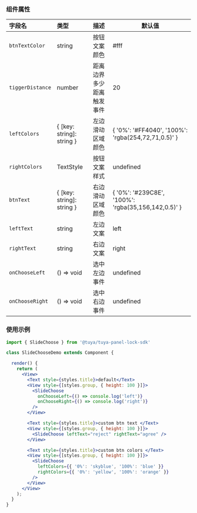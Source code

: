 ### 组件属性

| 字段名        | 类型   | 描述                                                   | 默认值    |
| :------------ | :----- | :----------------------------------------------------- | --------- |
| `btnTextColor`          | string | 按钮文案颜色 | #fff |
| `tiggerDistance`  | number | 距离边界多少距离触发事件 | 20 |
| `leftColors`  | { [key: string]: string } | 左边滑动区域颜色 | { '0%': '#FF4040', '100%': 'rgba(254,72,71,0.5)' } |
| `rightColors`  | TextStyle | 按钮文案样式 | undefined |
| `btnText`     | { [key: string]: string } | 右边滑动区域颜色 | { '0%': '#239C8E', '100%': 'rgba(35,156,142,0.5)' } |
| `leftText`  | string | 左边文案 | left |
| `rightText` | string | 右边文案 | right |
| `onChooseLeft`        | () => void | 选中左边事件 | undefined |
| `onChooseRight`        | () => void | 选中右边事件 | undefined |

### 使用示例

```jsx
import { SlideChoose } from '@tuya/tuya-panel-lock-sdk'

class SlideChooseDemo extends Component {

  render() { 
    return (
      <View>
        <Text style={styles.title}>default</Text>
        <View style={[styles.group, { height: 100 }]}>
          <SlideChoose
            onChooseLeft={() => console.log('left')}
            onChooseRight={() => console.log('right')}
          />
        </View>

        <Text style={styles.title}>custom btn text </Text>
        <View style={[styles.group, { height: 100 }]}>
          <SlideChoose leftText="reject" rightText="agree" />
        </View>

        <Text style={styles.title}>custom btn colors </Text>
        <View style={[styles.group, { height: 100 }]}>
          <SlideChoose
            leftColors={{ '0%': 'skyblue', '100%': 'blue' }}
            rightColors={{ '0%': 'yellow', '100%': 'orange' }}
          />
        </View>
      </View>
    ); 
  } 
}
```